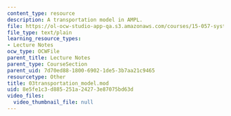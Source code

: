 ```yaml
---
content_type: resource
description: A transportation model in AMPL.
file: https://ol-ocw-studio-app-qa.s3.amazonaws.com/courses/15-057-systems-optimization-spring-2003/8e5fe1c3d885251a24273e87075bd63d_03transportation_model.mod
file_type: text/plain
learning_resource_types:
- Lecture Notes
ocw_type: OCWFile
parent_title: Lecture Notes
parent_type: CourseSection
parent_uid: 7d70ed88-1800-6902-1de5-3b7aa21c9465
resourcetype: Other
title: 03transportation_model.mod
uid: 8e5fe1c3-d885-251a-2427-3e87075bd63d
video_files:
  video_thumbnail_file: null
---
```

